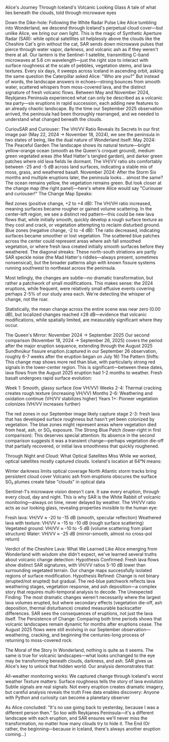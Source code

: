 Alice's Journey Through Iceland's Volcanic Looking Glass
A tale of what lies beneath the clouds, told through microwave eyes

Down the Dike-hole: Following the White Radar Pulse
Like Alice tumbling into Wonderland, we descend through Iceland's perpetual cloud cover—but unlike Alice, we bring our own light. This is the magic of Synthetic Aperture Radar (SAR): while optical satellites sit helplessly above the clouds like the Cheshire Cat's grin without the cat, SAR sends down microwave pulses that pierce through water vapor, darkness, and volcanic ash as if they weren't there at all.
Our lantern is the Sentinel-1 satellite, transmitting C-band microwaves at 5.6 cm wavelength—just the right size to interact with surface roughness at the scale of pebbles, vegetation stems, and lava textures. Every six days, it sweeps across Iceland in ascending orbit, asking the same question the Caterpillar asked Alice: "Who are you?" But instead of words, the landscape answers in echoes—strong bounces from smooth water, scattered whispers from moss-covered lava, and the distinct signature of fresh volcanic flows.
Between May and November 2024, Reykjanes Peninsula experienced what can only be described as a volcanic tea party—six eruptions in rapid succession, each adding new features to an already chaotic landscape. By the time our September 2025 observation arrived, the peninsula had been thoroughly rearranged, and we needed to understand what changed beneath the clouds.

CuriouSAR and Curiouser: The VH/VV Ratio Reveals Its Secrets
In our first image pair (May 22, 2024 → November 18, 2024), we see the peninsula in two states of being, like the dual nature of Wonderland itself:
May 2024: The Peaceful Garden
The landscape shows its natural texture—bright yellow-orange ocean (smooth as the Queen's croquet ground), medium green vegetated areas (the Mad Hatter's tangled garden), and darker green patches where old lava fields lie dormant. The VH/VV ratio sits comfortably between -25 and -5 dB across land surfaces, indicating a stable mix of moss, grass, and weathered basalt.
November 2024: After the Storm
Six months and multiple eruptions later, the peninsula looks... almost the same? The ocean remains yellow, the vegetation remains green. But look closer at the change map (the right panel)—here's where Alice would say "Curiouser and curiouser!"
The Change Map Speaks:

Red zones (positive change, +2 to +4 dB): The VH/VH ratio increased, meaning surfaces became rougher or gained volume scattering. In the center-left region, we see a distinct red pattern—this could be new lava flows that, while initially smooth, quickly develop a rough surface texture as they cool and crack, or vegetation attempting to reclaim disturbed ground.
Blue zones (negative change, -2 to -4 dB): The ratio decreased, indicating surfaces became smoother or lost vegetation. The scattered blue patches across the center could represent areas where ash fall smoothed vegetation, or where fresh lava created initially smooth surfaces before they weathered.
The diagonal streaks: These north-south striations are partly SAR speckle noise (the Mad Hatter's riddles—always present, sometimes nonsensical), but the broader patterns align with known fissure systems running southwest to northeast across the peninsula.

Most tellingly, the changes are subtle—no dramatic transformation, but rather a patchwork of small modifications. This makes sense: the 2024 eruptions, while frequent, were relatively small effusive events covering perhaps 2-5% of our study area each. We're detecting the whisper of change, not the roar.

Statistically, the mean change across the entire scene was near zero (0.00 dB), but localized changes reached ±28 dB—evidence that volcanic modifications, while spatially limited, are measurably significant where they occur.

The Queen's Mirror: November 2024 → September 2025
Our second comparison (November 18, 2024 → September 26, 2025) covers the period after the major eruption sequence, extending through the August 2025 Sundhnúkur fissure eruption.(captured in our September 26 observation, roughly 6-7 weeks after the eruption began on July 16)
The Pattern Shifts:
This change map shows more red than blue, with particularly strong red signals in the lower-center region. This is significant—between these dates, lava flows from the August 2025 eruption had 1-2 months to weather. Fresh basalt undergoes rapid surface evolution:

Week 1: Smooth, glassy surface (low VH/VV)
Weeks 2-4: Thermal cracking creates rough texture (increasing VH/VV)
Months 2-6: Weathering and oxidation continue (VH/VV stabilizes higher)
Years 1+: Pioneer vegetation colonizes (VH/VV increases further)

The red zones in our September image likely capture stage 2-3: fresh lava that has developed surface roughness but hasn't yet been colonized by vegetation. The blue zones might represent areas where vegetation died from heat, ash, or SO₂ exposure.
The Strong Blue Patch (lower-right in first comparison): This deserves special attention. Its absence in the second comparison suggests it was a transient change—perhaps vegetation die-off that partially recovered, or initial lava smoothness that quickly roughened.

Through Night and Cloud: What Optical Satellites Miss
While we worked, optical satellites mostly captured clouds. Iceland's location at 64°N means:

Winter darkness limits optical coverage
North Atlantic storm tracks bring persistent cloud cover
Volcanic ash from eruptions obscures the surface
SO₂ plumes create false "clouds" in optical data

Sentinel-1's microwave vision doesn't care. It saw every eruption, through every cloud, day and night. This is why SAR is the White Rabbit of volcanic monitoring—always on time, never delayed by weather.
The VH/VV ratio acts as our looking glass, revealing properties invisible to the human eye:

Fresh lava: VH/VV ≈ -20 to -15 dB (smooth, specular reflection)
Weathered lava with texture: VH/VV ≈ -15 to -10 dB (rough surface scattering)
Vegetated ground: VH/VV ≈ -10 to -5 dB (volume scattering from plant structure)
Water: VH/VV ≈ -25 dB (mirror-smooth, almost no cross-pol return)


Verdict of the Cheshire Lava: What We Learned
Like Alice emerging from Wonderland with wisdom she didn't expect, we've learned several truths about volcanic change detection:
Hypothesis Confirmed: Fresh lava flows show distinct SAR signatures, with VH/VV ratios 5-10 dB lower than surrounding vegetated terrain. Our change maps successfully isolated regions of surface modification.
Hypothesis Refined: Change is not binary (erupted/not erupted) but gradual. The red-blue patchwork reflects lava weathering stages, vegetation response, and ash deposition—a complex story that requires multi-temporal analysis to decode.
The Unexpected Finding: The most dramatic changes weren't necessarily where the largest lava volumes erupted, but where secondary effects (vegetation die-off, ash deposition, thermal disturbance) created measurable backscatter differences. SAR sees the consequences of eruptions, not just the lava itself.
The Persistence of Change: Comparing both time periods shows that volcanic landscapes remain dynamic for months after eruptions cease. The August 2025 flows were still evolving in our September observation—weathering, cracking, and beginning the centuries-long process of returning to moss-covered rock.

The Moral of the Story
In Wonderland, nothing is quite as it seems. The same is true for volcanic landscapes—what looks unchanged to the eye may be transforming beneath clouds, darkness, and ash. SAR gives us Alice's key to unlock that hidden world.
Our analysis demonstrates that:

All-weather monitoring works: We captured change through Iceland's worst weather
Texture matters: Surface roughness tells the story of lava evolution
Subtle signals are real signals: Not every eruption creates dramatic imagery, but careful analysis reveals the truth
Free data enables discovery: Anyone with Python and curiosity can become a planetary observer

As Alice concluded: "It's no use going back to yesterday, because I was a different person then." So too with Reykjanes Peninsula—it's a different landscape with each eruption, and SAR ensures we'll never miss the transformation, no matter how many clouds try to hide it.
The End
(Or rather, the beginning—because in Iceland, there's always another eruption coming...)
